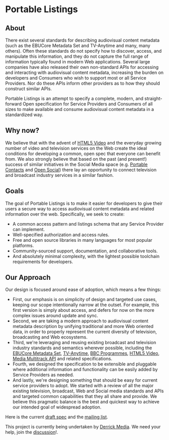 # Portable Listings

## About

There exist several standards for describing audiovisual content metadata (such as the EBUCore Metadata Set and TV-Anytime and many, many others). Often these standards do not specify how to discover, access, and manipulate this information, and they do not capture the full range of information typically found in modern Web applications. Several large companies have also released their own non-standard APIs for accessing and interacting with audiovisual content metadata, increasing the burden on developers and Consumers who wish to support most or all Service Providers. Nor do these APIs inform other providers as to how they should construct similar APIs.

Portable Listings is an attempt to specify a complete, modern, and straight-forward Open specification for Service Providers and Consumers of all sizes to make available and consume audiovisual content metadata in a standardized way.

## Why now?

We believe that with the advent of [HTML5 Video](http://en.wikipedia.org/wiki/HTML5_video) and the everyday growing number of video and television services on the Web create the ideal conditions for developing a common, open spec that everyone can benefit from. We also strongly believe that based on the past (and present!) success of similar initiatives in the Social Media space (e.g. [Portable Contacts](http://portablecontacts.net/) and [Open Social](http://www.opensocial.org/)) there lay an opportunity to connect television and broadcast industry services in a similar fashion. 

## Goals

The goal of Portable Listings is to make it easier for developers to give their users a secure way to access audiovisual content metadata and related information over the web. Specifically, we seek to create:

* A common access pattern and listings schema that any Service Provider can implement.
* Well-specified authorization and access rules.
* Free and open source libraries in many languages for most popular platforms.
* Community-sourced support, documentation, and collaborative tools.
* And absolutely minimal complexity, with the lightest possible toolchain requirements for developers.

## Our Approach

Our design is focused around ease of adoption, which means a few things:

* First, our emphasis is on simplicity of design and targeted use cases, keeping our scope intentionally narrow at the outset. For example, this first version is simply about access, and defers for now on the more complex issues around update and sync.
* Second, we are taking a modern approach to audiovisual content metadata description by unifying traditional and more Web oriented data, in order to properly represent the current diversity of television, broadcasting and Web ecosystems.
* Third, we're leveraging and reusing existing broadcast and television industry standards and semantics wherever possible, including the [EBUCore Metadata Set](http://tech.ebu.ch/docs/tech/tech3293v1_4.pdf), [TV-Anytime](http://www.etsi.org/website/technologies/tvanytime.aspx), [BBC Programmes](http://purl.org/ontology/po/), [HTML5 Video](http://dev.w3.org/html5/spec/Overview.html), [Media Multitrack API](http://www.w3.org/WAI/PF/HTML/wiki/Media_Multitrack_Media_API) and related specifications.
* Fourth, we designed the specification to be extensible and pluggable where additional information and functionality can be easily added by Service Providers as needed.
* And lastly, we're designing something that should be easy for current service providers to adopt. We started with a review of all the major existing television, broadcast, Web and Social media standards and APIs and targeted common capabilities that they all share and provide. We believe this pragmatic balance is the best and quickest way to achieve our intended goal of widespread adoption.

Here is the current [draft spec](http://www.portablelistings.net/spec/portable-listings-spec.html) and the [mailing list](http://groups.google.com/group/portablelistings).

This project is currently being undertaken by [Derrick Media](http://www.derrickmedia.com). We need your help, join the [discussion](http://groups.google.com/group/portablelistings)!.
